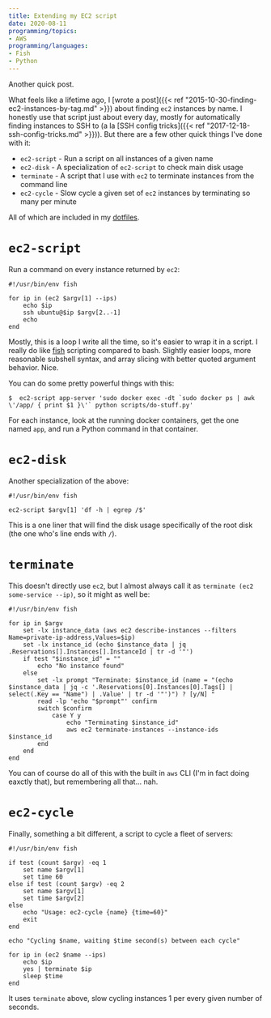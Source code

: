 ```yaml
---
title: Extending my EC2 script
date: 2020-08-11
programming/topics:
- AWS
programming/languages:
- Fish
- Python
---
```

Another quick post. 

What feels like a lifetime ago, I [wrote a post]({{< ref "2015-10-30-finding-ec2-instances-by-tag.md" >}}) about finding `ec2` instances by name. I honestly use that script just about every day, mostly for automatically finding instances to SSH to (a la [SSH config tricks]({{< ref "2017-12-18-ssh-config-tricks.md" >}})). But there are a few other quick things I've done with it:

* `ec2-script` - Run a script on all instances of a given name
* `ec2-disk` - A specialization of `ec2-script` to check main disk usage
* `terminate` - A script that I use with `ec2` to terminate instances from the command line
* `ec2-cycle` - Slow cycle a given set of `ec2` instances by terminating so many per minute

All of which are included in my [dotfiles](https://github.com/jpverkamp/dotfiles/tree/master/bin).

<!--more-->

# `ec2-script`

Run a command on every instance returned by `ec2`:

```fish
#!/usr/bin/env fish

for ip in (ec2 $argv[1] --ips)
    echo $ip
    ssh ubuntu@$ip $argv[2..-1]
    echo
end
```

Mostly, this is a loop I write all the time, so it's easier to wrap it in a script. I really do like [fish](https://fishshell.com/) scripting compared to bash. Slightly easier loops, more reasonable subshell syntax, and array slicing with better quoted argument behavior. Nice. 

You can do some pretty powerful things with this:

```fish
$  ec2-script app-server 'sudo docker exec -dt `sudo docker ps | awk \'/app/ { print $1 }\'` python scripts/do-stuff.py'
```

For each instance, look at the running docker containers, get the one named `app`, and run a Python command in that container. 


# `ec2-disk`

Another specialization of the above:

```fish
#!/usr/bin/env fish

ec2-script $argv[1] 'df -h | egrep /$'
```

This is a one liner that will find the disk usage specifically of the root disk (the one who's line ends with `/`). 


# `terminate`

This doesn't directly use `ec2`, but I almost always call it as `terminate (ec2 some-service --ip)`, so it might as well be:

```fish
#!/usr/bin/env fish

for ip in $argv
    set -lx instance_data (aws ec2 describe-instances --filters Name=private-ip-address,Values=$ip)
    set -lx instance_id (echo $instance_data | jq .Reservations[].Instances[].InstanceId | tr -d '"')
    if test "$instance_id" = ""
        echo "No instance found"
    else
        set -lx prompt "Terminate: $instance_id (name = "(echo $instance_data | jq -c '.Reservations[0].Instances[0].Tags[] | select(.Key == "Name") | .Value' | tr -d '"')") ? [y/N] "
        read -lp 'echo "$prompt"' confirm
        switch $confirm
            case Y y
                echo "Terminating $instance_id"
                aws ec2 terminate-instances --instance-ids $instance_id
        end
    end
end
```

You can of course do all of this with the built in `aws` CLI (I'm in fact doing eaxctly that), but remembering all that... nah.

# `ec2-cycle`

Finally, something a bit different, a script to cycle a fleet of servers:

```fish
#!/usr/bin/env fish

if test (count $argv) -eq 1
    set name $argv[1]
    set time 60
else if test (count $argv) -eq 2
    set name $argv[1]
    set time $argv[2]
else
    echo "Usage: ec2-cycle {name} {time=60}"
    exit
end

echo "Cycling $name, waiting $time second(s) between each cycle"

for ip in (ec2 $name --ips)
    echo $ip
    yes | terminate $ip
    sleep $time
end
```

It uses `terminate` above, slow cycling instances 1 per every given number of seconds. 